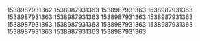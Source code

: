 1538987931362
1538987931363
1538987931363
1538987931363
1538987931363
1538987931363
1538987931363
1538987931363
1538987931363
1538987931363
1538987931363
1538987931363
1538987931363
1538987931363
1538987931363